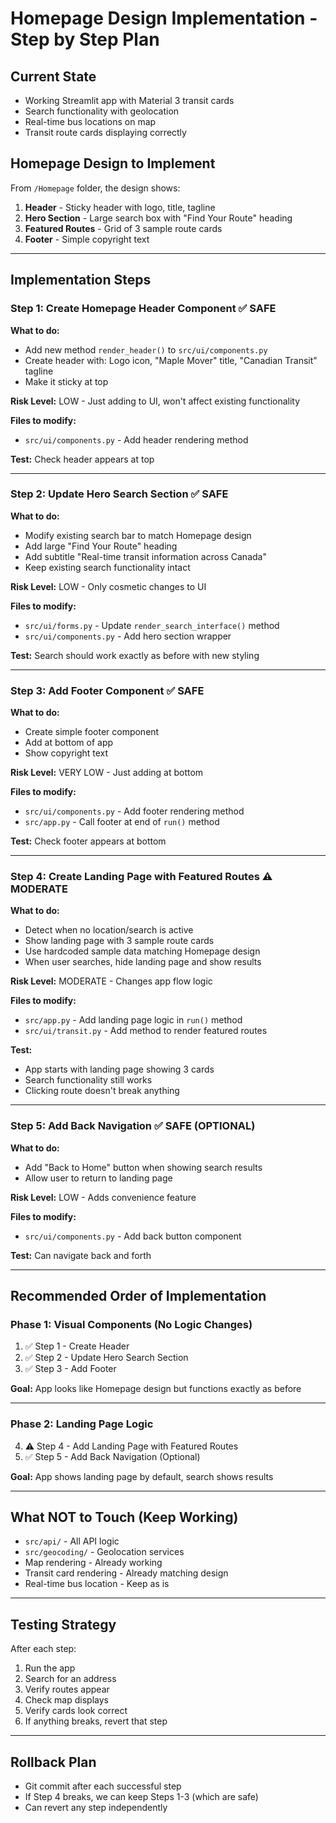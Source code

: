 # Homepage Design Implementation - Step by Step Plan

## Current State
- Working Streamlit app with Material 3 transit cards
- Search functionality with geolocation
- Real-time bus locations on map
- Transit route cards displaying correctly

## Homepage Design to Implement
From `/Homepage` folder, the design shows:
1. **Header** - Sticky header with logo, title, tagline
2. **Hero Section** - Large search box with "Find Your Route" heading
3. **Featured Routes** - Grid of 3 sample route cards
4. **Footer** - Simple copyright text

---

## Implementation Steps

### **Step 1: Create Homepage Header Component** ✅ SAFE
**What to do:**
- Add new method `render_header()` to `src/ui/components.py`
- Create header with: Logo icon, "Maple Mover" title, "Canadian Transit" tagline
- Make it sticky at top

**Risk Level:** LOW - Just adding to UI, won't affect existing functionality

**Files to modify:**
- `src/ui/components.py` - Add header rendering method

**Test:** Check header appears at top

---

### **Step 2: Update Hero Search Section** ✅ SAFE
**What to do:**
- Modify existing search bar to match Homepage design
- Add large "Find Your Route" heading
- Add subtitle "Real-time transit information across Canada"
- Keep existing search functionality intact

**Risk Level:** LOW - Only cosmetic changes to UI

**Files to modify:**
- `src/ui/forms.py` - Update `render_search_interface()` method
- `src/ui/components.py` - Add hero section wrapper

**Test:** Search should work exactly as before with new styling

---

### **Step 3: Add Footer Component** ✅ SAFE
**What to do:**
- Create simple footer component
- Add at bottom of app
- Show copyright text

**Risk Level:** VERY LOW - Just adding at bottom

**Files to modify:**
- `src/ui/components.py` - Add footer rendering method
- `src/app.py` - Call footer at end of `run()` method

**Test:** Check footer appears at bottom

---

### **Step 4: Create Landing Page with Featured Routes** ⚠️ MODERATE
**What to do:**
- Detect when no location/search is active
- Show landing page with 3 sample route cards
- Use hardcoded sample data matching Homepage design
- When user searches, hide landing page and show results

**Risk Level:** MODERATE - Changes app flow logic

**Files to modify:**
- `src/app.py` - Add landing page logic in `run()` method
- `src/ui/transit.py` - Add method to render featured routes

**Test:** 
- App starts with landing page showing 3 cards
- Search functionality still works
- Clicking route doesn't break anything

---

### **Step 5: Add Back Navigation** ✅ SAFE (OPTIONAL)
**What to do:**
- Add "Back to Home" button when showing search results
- Allow user to return to landing page

**Risk Level:** LOW - Adds convenience feature

**Files to modify:**
- `src/ui/components.py` - Add back button component

**Test:** Can navigate back and forth

---

## Recommended Order of Implementation

### **Phase 1: Visual Components (No Logic Changes)**
1. ✅ Step 1 - Create Header
2. ✅ Step 2 - Update Hero Search Section  
3. ✅ Step 3 - Add Footer

**Goal:** App looks like Homepage design but functions exactly as before

---

### **Phase 2: Landing Page Logic**
4. ⚠️ Step 4 - Add Landing Page with Featured Routes
5. ✅ Step 5 - Add Back Navigation (Optional)

**Goal:** App shows landing page by default, search shows results

---

## What NOT to Touch (Keep Working)
- `src/api/` - All API logic
- `src/geocoding/` - Geolocation services
- Map rendering - Already working
- Transit card rendering - Already matching design
- Real-time bus location - Keep as is

---

## Testing Strategy
After each step:
1. Run the app
2. Search for an address
3. Verify routes appear
4. Check map displays
5. Verify cards look correct
6. If anything breaks, revert that step

---

## Rollback Plan
- Git commit after each successful step
- If Step 4 breaks, we can keep Steps 1-3 (which are safe)
- Can revert any step independently




